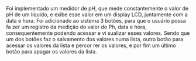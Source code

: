  Foi implementado um medidor de pH, que mede constantemente o valor de pH de um líquido, e exibe esse valor em um display LCD,
 juntamente com a data e hora. Foi adicionado ao sistema 3 botões, para que o usuário possa fa zer um registro da medição do valor do Ph, data
 e hora, consequentemente podendo acessar e vi sualizar esses valores. Sendo que um dos botões
 faz o salvamento dos valores numa lista, outro
 botão para acessar os valores da lista e percor rer os valores, e por fim um último botão para
 apagar os valores da lista.
